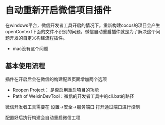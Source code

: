 # 自动重新开启微信项目插件

在windows平台，微信开发者工具开启的情况下，重新构建cocos的项目会产生openContext下面的文件不识别的问题，微信自动重启插件就是为了解决这个问题开发的自定义构建流程插件。
* mac没有这个问题

## 基本使用流程
插件在开启后会在微信的构建配置页面增加两个选项
- Reopen Project： 是否启用重启项目的功能
- Path of WeixinDevTool：微信的开发者工具中的cli.bat的路径


微信开发者工具需要在 设置->安全->服务端口 打开通过端口进行控制

配置好后执行构建会自动重启微信工程